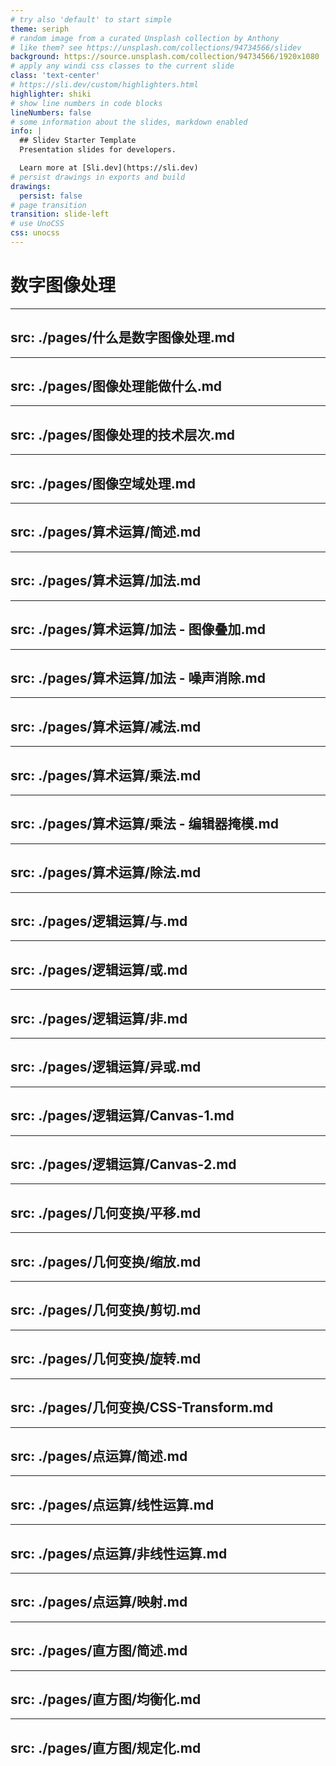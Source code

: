 ```yaml
---
# try also 'default' to start simple
theme: seriph
# random image from a curated Unsplash collection by Anthony
# like them? see https://unsplash.com/collections/94734566/slidev
background: https://source.unsplash.com/collection/94734566/1920x1080
# apply any windi css classes to the current slide
class: 'text-center'
# https://sli.dev/custom/highlighters.html
highlighter: shiki
# show line numbers in code blocks
lineNumbers: false
# some information about the slides, markdown enabled
info: |
  ## Slidev Starter Template
  Presentation slides for developers.

  Learn more at [Sli.dev](https://sli.dev)
# persist drawings in exports and build
drawings:
  persist: false
# page transition
transition: slide-left
# use UnoCSS
css: unocss
---
```


# 数字图像处理

---
src: ./pages/什么是数字图像处理.md
---

---
src: ./pages/图像处理能做什么.md
---

---
src: ./pages/图像处理的技术层次.md
---

---
src: ./pages/图像空域处理.md
---

---
src: ./pages/算术运算/简述.md
---

---
src: ./pages/算术运算/加法.md
---

---
src: ./pages/算术运算/加法 - 图像叠加.md
---

---
src: ./pages/算术运算/加法 - 噪声消除.md
---

---
src: ./pages/算术运算/减法.md
---

---
src: ./pages/算术运算/乘法.md
---

---
src: ./pages/算术运算/乘法 - 编辑器掩模.md
---

---
src: ./pages/算术运算/除法.md
---

---
src: ./pages/逻辑运算/与.md
---

---
src: ./pages/逻辑运算/或.md
---

---
src: ./pages/逻辑运算/非.md
---

---
src: ./pages/逻辑运算/异或.md
---

---
src: ./pages/逻辑运算/Canvas-1.md
---

---
src: ./pages/逻辑运算/Canvas-2.md
---

---
src: ./pages/几何变换/平移.md
---

---
src: ./pages/几何变换/缩放.md
---

---
src: ./pages/几何变换/剪切.md
---

---
src: ./pages/几何变换/旋转.md
---

---
src: ./pages/几何变换/CSS-Transform.md
---

---
src: ./pages/点运算/简述.md
---

---
src: ./pages/点运算/线性运算.md
---

---
src: ./pages/点运算/非线性运算.md
---

---
src: ./pages/点运算/映射.md
---

---
src: ./pages/直方图/简述.md
---

---
src: ./pages/直方图/均衡化.md
---

---
src: ./pages/直方图/规定化.md
---
